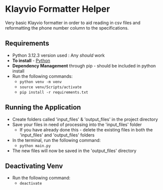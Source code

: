 # Klayvio Formatter Helper

Very basic Klayvio formatter in order to aid reading in csv files and reformatting the phone number column to the specifications. 

## Requirements

* Python 3.12.3 version used : Any *should* work
* **To install** - [Python](https://www.python.org/downloads/release/python-3123/)
* **Dependency Management** through pip - should be included in python install
* Run the following commands:
  * `python venv -m venv`
  * `source venv/Scripts/activate`
  * `pip install -r requirements.txt`

## Running the Application

* Create folders called 'input_files' & 'output_files' in the project directory
* Save your files in need of processing into the 'input_files' folder
  * If you have already done this - delete the existing files in both the 'input_files' and 'output_files' folders
* In the terminal, run the following command:
  * `python main.py`
* The new files will now be saved in the 'output_files' directory

## Deactivating Venv

* Run the following command:
  * `deactivate`

